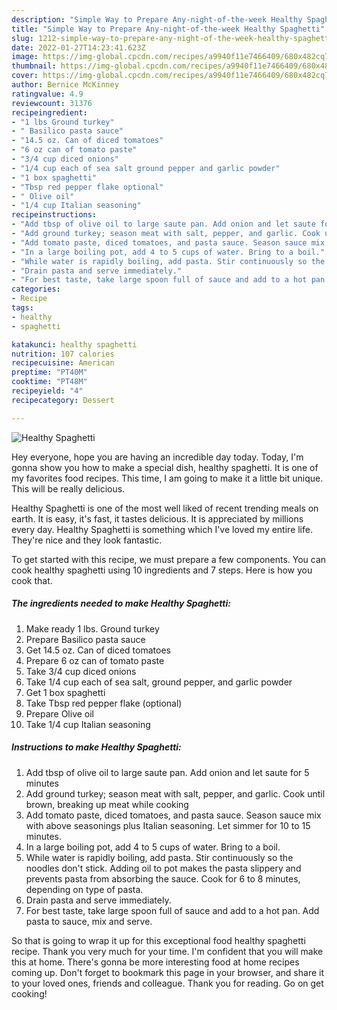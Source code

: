 ```yaml
---
description: "Simple Way to Prepare Any-night-of-the-week Healthy Spaghetti"
title: "Simple Way to Prepare Any-night-of-the-week Healthy Spaghetti"
slug: 1212-simple-way-to-prepare-any-night-of-the-week-healthy-spaghetti
date: 2022-01-27T14:23:41.623Z
image: https://img-global.cpcdn.com/recipes/a9940f11e7466409/680x482cq70/healthy-spaghetti-recipe-main-photo.jpg
thumbnail: https://img-global.cpcdn.com/recipes/a9940f11e7466409/680x482cq70/healthy-spaghetti-recipe-main-photo.jpg
cover: https://img-global.cpcdn.com/recipes/a9940f11e7466409/680x482cq70/healthy-spaghetti-recipe-main-photo.jpg
author: Bernice McKinney
ratingvalue: 4.9
reviewcount: 31376
recipeingredient:
- "1 lbs Ground turkey"
- " Basilico pasta sauce"
- "14.5 oz. Can of diced tomatoes"
- "6 oz can of tomato paste"
- "3/4 cup diced onions"
- "1/4 cup each of sea salt ground pepper and garlic powder"
- "1 box spaghetti"
- "Tbsp red pepper flake optional"
- " Olive oil"
- "1/4 cup Italian seasoning"
recipeinstructions:
- "Add tbsp of olive oil to large saute pan. Add onion and let saute for 5 minutes"
- "Add ground turkey; season meat with salt, pepper, and garlic. Cook until brown, breaking up meat while cooking"
- "Add tomato paste, diced tomatoes, and pasta sauce. Season sauce mix with above seasonings plus Italian seasoning. Let simmer for 10 to 15 minutes."
- "In a large boiling pot, add 4 to 5 cups of water. Bring to a boil."
- "While water is rapidly boiling, add pasta. Stir continuously so the noodles don&#39;t stick. Adding oil to pot makes the pasta slippery and prevents pasta from absorbing the sauce. Cook for 6 to 8 minutes, depending on type of pasta."
- "Drain pasta and serve immediately."
- "For best taste, take large spoon full of sauce and add to a hot pan. Add pasta to sauce, mix and serve."
categories:
- Recipe
tags:
- healthy
- spaghetti

katakunci: healthy spaghetti 
nutrition: 107 calories
recipecuisine: American
preptime: "PT40M"
cooktime: "PT48M"
recipeyield: "4"
recipecategory: Dessert

---
```



![Healthy Spaghetti](https://img-global.cpcdn.com/recipes/a9940f11e7466409/680x482cq70/healthy-spaghetti-recipe-main-photo.jpg)

Hey everyone, hope you are having an incredible day today. Today, I'm gonna show you how to make a special dish, healthy spaghetti. It is one of my favorites food recipes. This time, I am going to make it a little bit unique. This will be really delicious.



Healthy Spaghetti is one of the most well liked of recent trending meals on earth. It is easy, it's fast, it tastes delicious. It is appreciated by millions every day. Healthy Spaghetti is something which I've loved my entire life. They're nice and they look fantastic.


To get started with this recipe, we must prepare a few components. You can cook healthy spaghetti using 10 ingredients and 7 steps. Here is how you cook that.

<!--inarticleads1-->

##### The ingredients needed to make Healthy Spaghetti:

1. Make ready 1 lbs. Ground turkey
1. Prepare  Basilico pasta sauce
1. Get 14.5 oz. Can of diced tomatoes
1. Prepare 6 oz can of tomato paste
1. Take 3/4 cup diced onions
1. Take 1/4 cup each of sea salt, ground pepper, and garlic powder
1. Get 1 box spaghetti
1. Take Tbsp red pepper flake (optional)
1. Prepare  Olive oil
1. Take 1/4 cup Italian seasoning




<!--inarticleads2-->

##### Instructions to make Healthy Spaghetti:

1. Add tbsp of olive oil to large saute pan. Add onion and let saute for 5 minutes
1. Add ground turkey; season meat with salt, pepper, and garlic. Cook until brown, breaking up meat while cooking
1. Add tomato paste, diced tomatoes, and pasta sauce. Season sauce mix with above seasonings plus Italian seasoning. Let simmer for 10 to 15 minutes.
1. In a large boiling pot, add 4 to 5 cups of water. Bring to a boil.
1. While water is rapidly boiling, add pasta. Stir continuously so the noodles don&#39;t stick. Adding oil to pot makes the pasta slippery and prevents pasta from absorbing the sauce. Cook for 6 to 8 minutes, depending on type of pasta.
1. Drain pasta and serve immediately.
1. For best taste, take large spoon full of sauce and add to a hot pan. Add pasta to sauce, mix and serve.




So that is going to wrap it up for this exceptional food healthy spaghetti recipe. Thank you very much for your time. I'm confident that you will make this at home. There's gonna be more interesting food at home recipes coming up. Don't forget to bookmark this page in your browser, and share it to your loved ones, friends and colleague. Thank you for reading. Go on get cooking!
